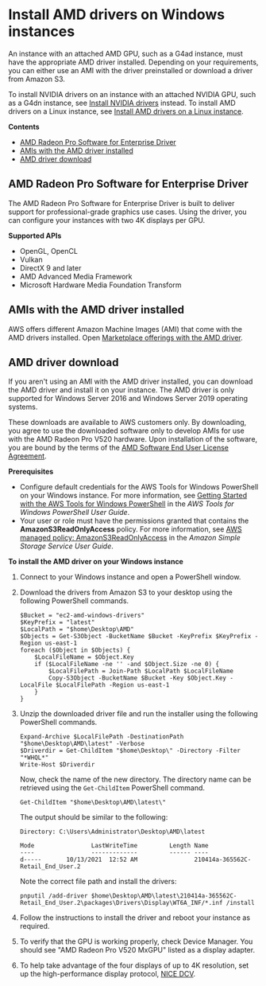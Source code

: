 # Install AMD drivers on Windows instances<a name="install-amd-driver"></a>

An instance with an attached AMD GPU, such as a G4ad instance, must have the appropriate AMD driver installed\. Depending on your requirements, you can either use an AMI with the driver preinstalled or download a driver from Amazon S3\.

To install NVIDIA drivers on an instance with an attached NVIDIA GPU, such as a G4dn instance, see [Install NVIDIA drivers](install-nvidia-driver.md) instead\.  To install AMD drivers on a Linux instance, see [Install AMD drivers on a Linux instance](https://docs.aws.amazon.com/AWSEC2/latest/UserGuide/install-amd-driver.html)\.

**Contents**
+ [AMD Radeon Pro Software for Enterprise Driver](#amd-radeon-pro-software-for-enterprise-driver)
+ [AMIs with the AMD driver installed](#preinstalled-amd-driver)
+ [AMD driver download](#download-amd-driver)

## AMD Radeon Pro Software for Enterprise Driver<a name="amd-radeon-pro-software-for-enterprise-driver"></a>

The AMD Radeon Pro Software for Enterprise Driver is built to deliver support for professional\-grade graphics use cases\. Using the driver, you can configure your instances with two 4K displays per GPU\.

**Supported APIs**
+ OpenGL, OpenCL
+ Vulkan
+ DirectX 9 and later
+ AMD Advanced Media Framework
+ Microsoft Hardware Media Foundation Transform

## AMIs with the AMD driver installed<a name="preinstalled-amd-driver"></a>

AWS offers different Amazon Machine Images \(AMI\) that come with the AMD drivers installed\. Open [Marketplace offerings with the AMD driver](http://aws.amazon.com/marketplace/search/results?page=1&filters=VendorId&VendorId=e6a5002c-6dd0-4d1e-8196-0a1d1857229b&searchTerms=AMD+Radeon+Pro+Driver)\.

## AMD driver download<a name="download-amd-driver"></a>

If you aren't using an AMI with the AMD driver installed, you can download the AMD driver and install it on your instance\. The AMD driver is only supported for Windows Server 2016 and Windows Server 2019 operating systems\.

These downloads are available to AWS customers only\. By downloading, you agree to use the downloaded software only to develop AMIs for use with the AMD Radeon Pro V520 hardware\. Upon installation of the software, you are bound by the terms of the [AMD Software End User License Agreement](https://www.amd.com/en/support/eula)\.

**Prerequisites**
+ Configure default credentials for the AWS Tools for Windows PowerShell on your Windows instance\. For more information, see [Getting Started with the AWS Tools for Windows PowerShell](https://docs.aws.amazon.com/powershell/latest/userguide/pstools-getting-started.html) in the *AWS Tools for Windows PowerShell User Guide*\.
+ Your user or role must have the permissions granted that contains the **AmazonS3ReadOnlyAccess** policy\. For more information, see [AWS managed policy: AmazonS3ReadOnlyAccess](https://docs.aws.amazon.com/AmazonS3/latest/userguide/security-iam-awsmanpol.html#security-iam-awsmanpol-amazons3readonlyaccess) in the *Amazon Simple Storage Service User Guide*\.

**To install the AMD driver on your Windows instance**

1. Connect to your Windows instance and open a PowerShell window\.

1. Download the drivers from Amazon S3 to your desktop using the following PowerShell commands\.

   ```
   $Bucket = "ec2-amd-windows-drivers"
   $KeyPrefix = "latest"
   $LocalPath = "$home\Desktop\AMD"
   $Objects = Get-S3Object -BucketName $Bucket -KeyPrefix $KeyPrefix -Region us-east-1
   foreach ($Object in $Objects) {
       $LocalFileName = $Object.Key
       if ($LocalFileName -ne '' -and $Object.Size -ne 0) {
           $LocalFilePath = Join-Path $LocalPath $LocalFileName
           Copy-S3Object -BucketName $Bucket -Key $Object.Key -LocalFile $LocalFilePath -Region us-east-1
       }
   }
   ```

1. Unzip the downloaded driver file and run the installer using the following PowerShell commands\.

   ```
   Expand-Archive $LocalFilePath -DestinationPath "$home\Desktop\AMD\latest" -Verbose
   $Driverdir = Get-ChildItem "$home\Desktop\" -Directory -Filter "*WHQL*"
   Write-Host $Driverdir
   ```

   Now, check the name of the new directory\. The directory name can be retrieved using the `Get-ChildItem` PowerShell command\.

   ```
   Get-ChildItem "$home\Desktop\AMD\latest\"
   ```

   The output should be similar to the following:

   ```
   Directory: C:\Users\Administrator\Desktop\AMD\latest
   						
   Mode                LastWriteTime         Length Name
   ----                -------------         ------ ----
   d-----       10/13/2021  12:52 AM                210414a-365562C-Retail_End_User.2
   ```

   Note the correct file path and install the drivers:

   ```
   pnputil /add-driver $home\Desktop\AMD\latest\210414a-365562C-Retail_End_User.2\packages\Drivers\Display\WT6A_INF/*.inf /install
   ```

1. Follow the instructions to install the driver and reboot your instance as required\.

1. To verify that the GPU is working properly, check Device Manager\. You should see "AMD Radeon Pro V520 MxGPU" listed as a display adapter\.

1. To help take advantage of the four displays of up to 4K resolution, set up the high\-performance display protocol, [NICE DCV](https://docs.aws.amazon.com/dcv/)\.